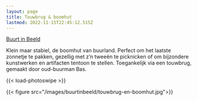 ```yaml
---
layout: page
title: Touwbrug & boomhut
lastmod: 2022-11-15T22:45:12.515Z
---
```

[Buurt in Beeld](/buurtinbeeld/)  

Klein maar stabiel, de boomhut van buurland. Perfect om het laatste zonnetje te pakken, gezellig met z’n tweeën te picknicken of om bijzondere kunstwerken en artifacten tentoon te stellen. Toegankelijk via een touwbrug, gemaakt door oud-buurman Bas.


{{< load-photoswipe >}}

{{< figure src="/images/buurtinbeeld/touwbrug-en-boomhut.jpg">}}
